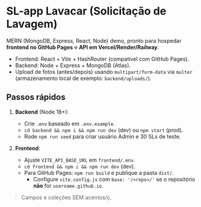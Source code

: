 # SL-app Lavacar (Solicitação de Lavagem)

MERN (MongoDB, Express, React, Node) demo, pronto para hospedar **frontend no GitHub Pages** e **API em Vercel/Render/Railway**.

- Frontend: React + Vite + HashRouter (compatível com GitHub Pages).
- Backend: Node + Express + MongoDB (Atlas).
- Upload de fotos (antes/depois) usando `multipart/form-data` via `multer` (armazenamento local de exemplo: `backend/uploads/`).

## Passos rápidos

1. **Backend** (Node 18+):
   - Crie `.env` baseado em `.env.example`.
   - `cd backend && npm i && npm run dev` (dev) ou `npm start` (prod).
   - Rode `npm run seed` para criar usuário Admin e 30 SLs de teste.

2. **Frontend**:
   - Ajuste `VITE_API_BASE_URL` em `frontend/.env`.
   - `cd frontend && npm i && npm run dev` (dev).
   - Para GitHub Pages: `npm run build` e publique a pasta `dist/`.
     - Configure `vite.config.js` com `base: '/<repo>/'` se o repositório **não** for `username.github.io`.

> Campos e coleções SEM acentos/ç.
